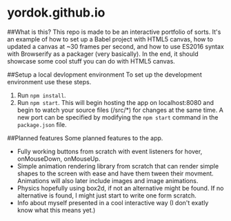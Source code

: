 # yordok.github.io
##What is this?
This repo is made to be an interactive portfolio of sorts.  It's an example of how to set up a Babel project with HTML5 canvas, how to updated a canvas at ~30 frames per second, and how to use ES2016 syntax with Browserify as a packager (very basically).  In the end, it should showcase some cool stuff you can do with HTML5 canvas.

##Setup a local devlopment environment
To set up the development environment use these steps.
1. Run `npm install`.
2. Run `npm start`. This will begin hosting the app on localhost:8080 and begin to watch your source files (/src/*) for changes at the same time.  A new port can be specified by modifying the `npm start` command in the `package.json` file.

##Planned features
Some planned features to the app.
- Fully working buttons from scratch with event listeners for hover, onMouseDown, onMouseUp.
- Simple animation rendering library from scratch that can render simple shapes to the screen with ease and have them tween their movment.  Animations will also later include images and image animations.
- Physics hopefully using box2d, if not an alternative might be found.  If no alternative is found, I might just start to write one form scratch.
- Info about myself presented in a cool interactive way (I don't exatly know what this means yet.)